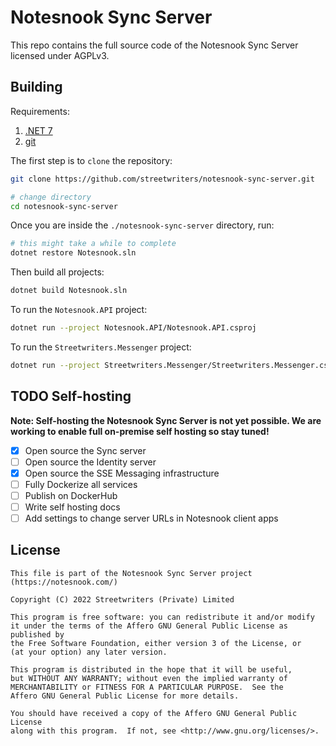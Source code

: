 # Notesnook Sync Server

This repo contains the full source code of the Notesnook Sync Server licensed under AGPLv3.

## Building

Requirements:

1. [.NET 7](https://dotnet.microsoft.com/en-us/download/dotnet/7.0)
2. [git](https://git-scm.com/downloads)

The first step is to `clone` the repository:

```bash
git clone https://github.com/streetwriters/notesnook-sync-server.git

# change directory
cd notesnook-sync-server
```

Once you are inside the `./notesnook-sync-server` directory, run:

```bash
# this might take a while to complete
dotnet restore Notesnook.sln
```

Then build all projects:

```bash
dotnet build Notesnook.sln
```

To run the `Notesnook.API` project:

```bash
dotnet run --project Notesnook.API/Notesnook.API.csproj
```

To run the `Streetwriters.Messenger` project:

```bash
dotnet run --project Streetwriters.Messenger/Streetwriters.Messenger.csproj
```

## TODO Self-hosting

**Note: Self-hosting the Notesnook Sync Server is not yet possible. We are working to enable full on-premise self hosting so stay tuned!**

- [x] Open source the Sync server
- [ ] Open source the Identity server
- [x] Open source the SSE Messaging infrastructure
- [ ] Fully Dockerize all services
- [ ] Publish on DockerHub
- [ ] Write self hosting docs
- [ ] Add settings to change server URLs in Notesnook client apps

## License

```
This file is part of the Notesnook Sync Server project (https://notesnook.com/)

Copyright (C) 2022 Streetwriters (Private) Limited

This program is free software: you can redistribute it and/or modify
it under the terms of the Affero GNU General Public License as published by
the Free Software Foundation, either version 3 of the License, or
(at your option) any later version.

This program is distributed in the hope that it will be useful,
but WITHOUT ANY WARRANTY; without even the implied warranty of
MERCHANTABILITY or FITNESS FOR A PARTICULAR PURPOSE.  See the
Affero GNU General Public License for more details.

You should have received a copy of the Affero GNU General Public License
along with this program.  If not, see <http://www.gnu.org/licenses/>.
```
